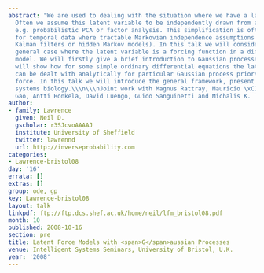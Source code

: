 ```yaml
---
abstract: "We are used to dealing with the situation where we have a latent variable.
  Often we assume this latent variable to be independently drawn from a distribution,
  e.g. probabilistic PCA or factor analysis. This simplification is often extended
  for temporal data where tractable Markovian independence assumptions are used (e.g.
  Kalman filters or hidden Markov models). In this talk we will consider the more
  general case where the latent variable is a forcing function in a differential equation
  model. We will firstly give a brief introduction to Gaussian processes, then we
  will show how for some simple ordinary differential equations the latent variable
  can be dealt with analytically for particular Gaussian process priors over the latent
  force. In this talk we will introduce the general framework, present results in
  systems biology.\\\n\\\nJoint work with Magnus Rattray, Mauricio \xC1lvarez, Pei
  Gao, Antti Honkela, David Luengo, Guido Sanguinetti and Michalis K. Titsias."
author:
- family: Lawrence
  given: Neil D.
  gscholar: r3SJcvoAAAAJ
  institute: University of Sheffield
  twitter: lawrennd
  url: http://inverseprobability.com
categories:
- Lawrence-bristol08
day: '16'
errata: []
extras: []
group: ode, gp
key: Lawrence-bristol08
layout: talk
linkpdf: ftp://ftp.dcs.shef.ac.uk/home/neil/lfm_bristol08.pdf
month: 10
published: 2008-10-16
section: pre
title: Latent Force Models with <span>G</span>aussian Processes
venue: Intelligent Systems Seminars, University of Bristol, U.K.
year: '2008'
---
```

